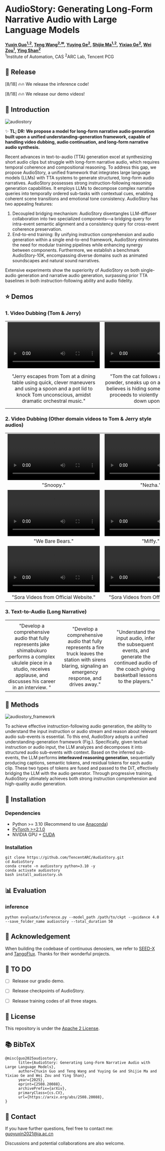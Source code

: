 # AudioStory: Generating Long-Form Narrative Audio with Large Language Models

**[Yuxin Guo<sup>1,2</sup>](https://scholar.google.com/citations?user=x_0spxgAAAAJ&hl=en), 
[Teng Wang<sup>2,&#9993;</sup>](http://ttengwang.com/), 
[Yuying Ge<sup>2</sup>](https://geyuying.github.io/), 
[Shijie Ma<sup>1,2</sup>](https://mashijie1028.github.io/), 
[Yixiao Ge<sup>2</sup>](https://geyixiao.com/), 
[Wei Zou<sup>1</sup>](https://people.ucas.ac.cn/~zouwei),
[Ying Shan<sup>2</sup>](https://scholar.google.com/citations?user=4oXBp9UAAAAJ&hl=en)**
<br>
<sup>1</sup>Institute of Automation, CAS
<sup>2</sup>ARC Lab, Tencent PCG
<br>



## 📖 Release

[8/18] 🔥🔥 We release the inference code!

[8/18] 🔥🔥 We release our demo videos!



## 🔎 Introduction

![audiostory](audiostory.png)

✨ **TL; DR: We propose a model for long-form narrative audio generation built upon a unified understanding–generation framework, capable of handling video dubbing, audio continuation, and long-form narrative audio synthesis.**

Recent advances in text-to-audio (TTA) generation excel at synthesizing short audio clips but struggle with long-form narrative audio, which requires temporal coherence and compositional reasoning. To address this gap, we propose AudioStory, a unified framework that integrates large language models (LLMs) with TTA systems to generate structured, long-form audio narratives. AudioStory possesses strong instruction-following reasoning generation capabilities. It employs LLMs to decompose complex narrative queries into temporally ordered sub-tasks with contextual cues, enabling coherent scene transitions and emotional tone consistency. AudioStory has two appealing features: 

1) Decoupled bridging mechanism: AudioStory disentangles LLM-diffuser collaboration into two specialized components—a bridging query for intra-event semantic alignment and a consistency query for cross-event coherence preservation.
2) End-to-end training: By unifying instruction comprehension and audio generation within a single end-to-end framework, AudioStory eliminates the need for modular training pipelines while enhancing synergy between components. 
    Furthermore, we establish a benchmark AudioStory-10K, encompassing diverse domains such as animated soundscapes and natural sound narratives.

Extensive experiments show the superiority of AudioStory on both single-audio generation and narrative audio generation, surpassing prior TTA baselines in both instruction-following ability and audio fidelity.



## ⭐ Demos

### 1. Video Dubbing (Tom & Jerry)

<table class="center">
  <td><video src="https://github.com/user-attachments/assets/f06b5999-6649-44d3-af38-63fdcecd833c"></video></td>
  <td><video src="https://github.com/user-attachments/assets/17727c2a-bfea-4252-9aa8-48fc9ac33500"></video></td>
  <td><video src="https://github.com/user-attachments/assets/09589d82-62c9-47a6-838a-5a62319f35e2"></video></td>
  <tr>
  <td style="text-align:center;" width="320">"Jerry escapes from Tom at a dining table using quick, clever maneuvers and using a spoon and a pot lid to knock Tom unconscious, amidst dramatic orchestral music."</td>
  <td style="text-align:center;" width="320">"Tom the cat follows a trail of white powder, sneaks up on a yellow cloth he believes is hiding something, and then proceeds to violently smash a book down upon it."</td>
  <td style="text-align:center;" width="320">"At the beach, Jerry pranks Tom by swapping his sugar with sand, and when Tom tries to retaliate by spitting a mouthful of water at him, he accidentally soaks a nearby female cat instead."</td>
  <tr>
</table >




### 2. Video Dubbing (Other domain videos to Tom & Jerry style audios)

<table class="center">
  <td><video src="https://github.com/user-attachments/assets/34e19f06-3b30-4438-a817-9e131af410f3"></video></td>
  <td><video src="https://github.com/user-attachments/assets/4a6de0c6-ef50-4cc3-b31b-d873af6fdf79"></video></td>
  <td><video src="https://github.com/user-attachments/assets/76f7f5de-42c6-475a-853c-5e2ba11ab7b2"></video></td>
  <tr>
  <td style="text-align:center;" width="320">"Snoopy."</td>
  <td style="text-align:center;" width="320">"Nezha."</td>
  <td style="text-align:center;" width="320">"Nezha."</td>
  <tr>
  <td><video src="https://github.com/user-attachments/assets/74415b54-0432-4b0f-9afb-9f2ecf0a80f2"></video></td>
  <td><video src="https://github.com/user-attachments/assets/5141f15b-f2a9-413b-bac1-3c89d61c75dc"></video></td>
  <td><video src="https://github.com/user-attachments/assets/d0cfa875-4637-461c-a8e8-416407a7640c"></video></td>
  <tr>
  <td style="text-align:center;" width="320">"We Bare Bears."</td>
  <td style="text-align:center;" width="320">"Miffy."</td>
  <td style="text-align:center;" width="320">"Donald Duck."</td>
  <tr>
  <td><video src="https://github.com/user-attachments/assets/5c801b5e-ce74-42a2-b8cf-3325ab0d7c4a"></video></td>
  <td><video src="https://github.com/user-attachments/assets/5c9ed7e9-527e-4163-a19b-ffa56ab034dc"></video></td>
  <td><video src="https://github.com/user-attachments/assets/5d603a4a-bf45-4ce9-81a3-62950ea89e99"></video></td>
  <tr>
  <td style="text-align:center;" width="320">"Sora Videos from Official Website."</td>
  <td style="text-align:center;" width="320">"Sora Videos from Official Website."</td>
  <td style="text-align:center;" width="320">"Pets with Tom & Jerry bgm."</td>
  <tr>
</table >



### 3. Text-to-Audio (Long Narrative)

<table class="center">
  <td><audio src="https://github.com/user-attachments/assets/8426c014-0a53-493a-b6f3-33e883749ccc)"></video></td>
  <td><audio src="https://github.com/user-attachments/assets/996e1e98-a300-42d1-a5b6-83957356d515)"></video></td>
  <td><audio src="https://github.com/user-attachments/assets/efbf7538-783f-4d1b-bc4b-9051bfb8fc7a)"></video></td>
  <tr>
  <td style="text-align:center;" width="320">"Develop a comprehensive audio that fully represents jake shimabukuro performs a complex ukulele piece in a studio, receives applause, and discusses his career in an interview.
"</td>
  <td style="text-align:center;" width="320">"Develop a comprehensive audio that fully represents a fire truck leaves the station with sirens blaring, signaling an emergency response, and drives away."</td>
  <td style="text-align:center;" width="320">"Understand the input audio, infer the subsequent events, and generate the continued audio of the coach giving basketball lessons to the players."</td>
  <tr>
</table >



## 🔎 Methods

![audiostory_framework](audiostory_framework.png)

To achieve effective instruction-following audio generation, the ability to understand the input instruction or audio stream and reason about relevant audio sub-events is essential. To this end,  AudioStory adopts a unified understanding-generation framework (Fig.). Specifically, given textual instruction or audio input, the LLM analyzes and decomposes it into structured audio sub-events with context. Based on the inferred sub-events, the LLM performs **interleaved reasoning generation**, sequentially producing captions, semantic tokens, and residual tokens for each audio clip. These two types of tokens are fused and passed to the DiT, effectively bridging the LLM with the audio generator. Through progressive training, AudioStory ultimately achieves both strong instruction comprehension and high-quality audio generation.



## 🔩 Installation

### Dependencies

* Python >= 3.10 (Recommend to use [Anaconda](https://www.anaconda.com/download/#linux))
* [PyTorch >=2.1.0](https://pytorch.org/)
* NVIDIA GPU + [CUDA](https://developer.nvidia.com/cuda-downloads)

### Installation

```
git clone https://github.com/TencentARC/AudioStory.git
cd AudioStory
conda create -n audiostory python=3.10 -y
conda activate audiostory
bash install_audiostory.sh
```



## 📊 Evaluation

### inference

```
python evaluate/inference.py --model_path /path/to/ckpt --guidance 4.0 --save_folder_name audiostory --total_duration 50
```



## 🔋 Acknowledgement

When building the codebase of continuous denosiers, we refer to [SEED-X](https://github.com/AILab-CVC/SEED-X) and [TangoFlux](https://github.com/declare-lab/TangoFlux). Thanks for their wonderful projects.



## 📆 TO DO

- [ ] Release our gradio demo.
- [ ] Release checkpoints of AudioStory.
- [ ] Release training codes of all three stages.



## 📜 License

This repository is under the [Apache 2 License](https://github.com/mashijie1028/Gen4Rep/blob/main/LICENSE).



## 📚 BibTeX

```
@misc{guo2025audiostory,
      title={AudioStory: Generating Long-Form Narrative Audio with Large Language Models}, 
      author={Yuxin Guo and Teng Wang and Yuying Ge and Shijie Ma and Yixiao Ge and Wei Zou and Ying Shan},
      year={2025},
      eprint={2508.20088},
      archivePrefix={arXiv},
      primaryClass={cs.CV},
      url={https://arxiv.org/abs/2508.20088}, 
}
```



## 📧 Contact

If you have further questions, feel free to contact me: guoyuxin2021@ia.ac.cn

Discussions and potential collaborations are also welcome.
